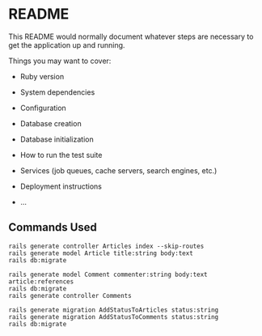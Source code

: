 # README

This README would normally document whatever steps are necessary to get the
application up and running.

Things you may want to cover:

* Ruby version

* System dependencies

* Configuration

* Database creation

* Database initialization

* How to run the test suite

* Services (job queues, cache servers, search engines, etc.)

* Deployment instructions

* ...

## Commands Used

```
rails generate controller Articles index --skip-routes
rails generate model Article title:string body:text
rails db:migrate

rails generate model Comment commenter:string body:text article:references
rails db:migrate
rails generate controller Comments

rails generate migration AddStatusToArticles status:string
rails generate migration AddStatusToComments status:string
rails db:migrate
```
